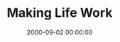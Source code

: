 ---
layout: series
series: "Making Life Work"
permalink: "/making-life-work/"
title: "Making Life Work"
date: 2000-09-02 00:00:00
endDate: 2000-09-23 00:00:00
description: "Join us as we investigate the collection of &quot;common&quot; sense in the book of Proverbs."
src: "http://s3.amazonaws.com/crossroads-media/images/legacy/content/GenericCrnerSign.jpg"
---